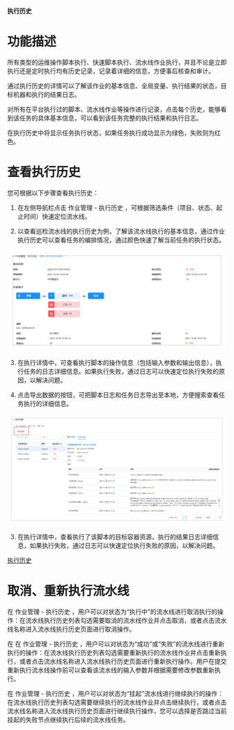 **执行历史**

# 功能描述
所有类型的运维操作脚本执行、快速脚本执行、流水线作业执行，并且不论是立即执行还是定时执行均有历史记录，记录着详细的信息，方便事后核查和审计。

通过执行历史的详情可以了解该作业的基本信息、全局变量、执行结果的状态，目标机器和执行的结果日志。

对所有在平台执行过的脚本、流水线作业等操作进行记录，点击每个历史，能够看到该任务的具体基本信息，可以看到该任务完整的执行结果和执行日志。

在执行历史中将显示任务执行状态，如果任务执行成功显示为绿色，失败则为红色。


# 查看执行历史

您可根据以下步骤查看执行历史：

1. 在左侧导航栏点击 作业管理 - 执行历史 ，可根据筛选条件（项目、状态、起止时间）快速定位流水线。

2. 以查看巡检流水线的执行历史为例，了解该流水线执行的基本信息，通过作业执行历史可以查看任务的编排情况，通过颜色快速了解当前任务的执行状态。

 ![执行历史2](../../picture/Admin/执行历史2.png)

3. 在执行详情中，可查看执行脚本的操作信息（包括输入参数和输出信息），执行任务的日志详细信息。如果执行失败，通过日志可以快速定位执行失败的原因，以解决问题。

4. 点击导出数据的按钮，可把脚本日志和任务日志导出至本地，方便搜索查看任务执行的详细信息。
   
 ![执行历史03](../../picture/Admin/执行历史03.png)


3. 在执行详情中，查看执行了该脚本的目标容器资源，执行的结果日志详细信息，如果执行失败，通过日志可以快速定位执行失败的原因，以解决问题。
 
 [执行历史](../../picture/Admin/执行历史02.png)


# 取消、重新执行流水线

在 作业管理 - 执行历史 ，用户可以对状态为“执行中”的流水线进行取消执行的操作：在流水线执行历史列表勾选需要取消的流水线作业并点击取消，或者点击流水线名称进入流水线执行历史页面进行取消操作。

在 在 作业管理 - 执行历史 ，用户可以对状态为“成功”或“失败”的流水线进行重新执行的操作：在流水线执行历史列表勾选需要重新执行的流水线作业并点击重新执行，或者点击流水线名称进入流水线执行历史页面进行重新执行操作。用户在提交重新执行流水线操作前可以查看该流水线的输入参数并根据需要修改参数重新执行。

在 作业管理 - 执行历史 ，用户可以对状态为“挂起”流水线进行继续执行的操作：在流水线执行历史列表勾选需要继续执行的流水线作业并点击继续执行，或者点击流水线名称进入流水线执行历史页面进行继续执行操作，您可以选择是否跳过当前挂起的失败节点继续执行后续的流水线任务。
